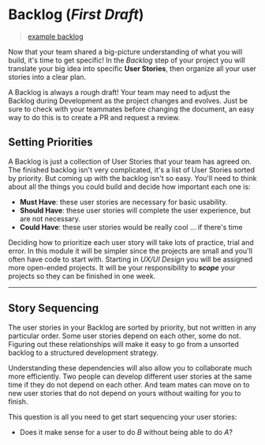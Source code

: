 # Backlog (_First Draft_)

> [example backlog](./example-example-all-about-trees/planning/backlog.md)

Now that your team shared a big-picture understanding of what you will build, it's time to get specific! In the _Backlog_ step of your project you will translate your big idea into specific **User Stories**, then organize all your user stories into a clear plan.

A Backlog is always a rough draft! Your team may need to adjust the Backlog during Development as the project changes and evolves. Just be sure to check with your teammates before changing the document, an easy way to do this is to create a PR and request a review.

## Setting Priorities

A Backlog is just a collection of User Stories that your team has agreed on. The finished backlog isn't very complicated, it's a list of User Stories sorted by priority. But coming up with the backlog isn't so easy. You'll need to think about all the things you could build and decide how important each one is:

- **Must Have**: these user stories are necessary for basic usability.
- **Should Have**: these user stories will complete the user experience, but are not necessary.
- **Could Have**: these user stories would be really cool ... if there's time

Deciding how to prioritize each user story will take lots of practice, trial and error. In this module it will be simpler since the projects are small and you'll often have code to start with. Starting in _UX/UI Design_ you will be assigned more open-ended projects. It will be your responsibility to **_scope_** your projects so they can be finished in one week.

---

## Story Sequencing

The user stories in your Backlog are sorted by priority, but not written in any particular order. Some user stories depend on each other, some do not. Figuring out these relationships will make it easy to go from a unsorted backlog to a structured development strategy.

Understanding these dependencies will also allow you to collaborate much more efficiently. Two people can develop different user stories at the same time if they do not depend on each other. And team mates can move on to new user stories that do not depend on yours without waiting for you to finish.

This question is all you need to get start sequencing your user stories:

- Does it make sense for a user to do _B_ without being able to do _A_?
